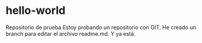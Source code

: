 # hello-world
Repositorio de prueba
Estoy probando un repositorio con GIT. He creado un branch para editar el archivo readme.md.
Y ya está.
